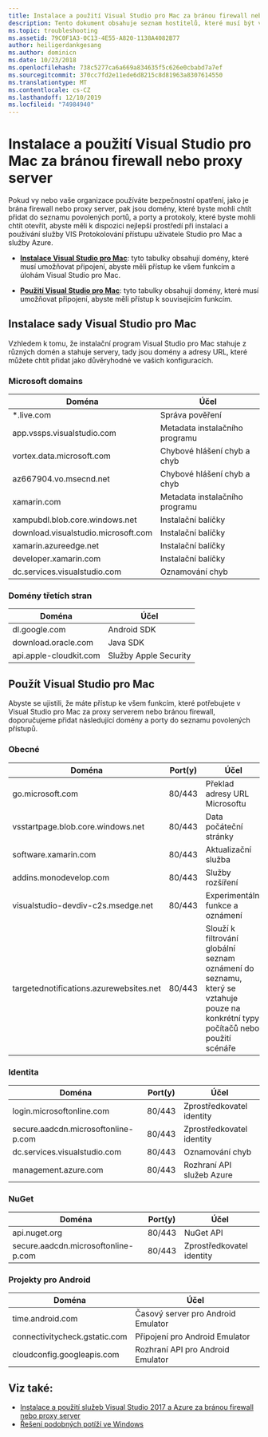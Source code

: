 ```yaml
---
title: Instalace a použití Visual Studio pro Mac za bránou firewall nebo proxy server
description: Tento dokument obsahuje seznam hostitelů, které musí být v bráně firewall povolené, aby bylo možné Visual Studio pro Mac (a jeho zatížení, včetně Xamarin) pro práci v podnikovém prostředí.
ms.topic: troubleshooting
ms.assetid: 79C0F1A3-0C13-4E55-A820-1138A4082B77
author: heiligerdankgesang
ms.author: dominicn
ms.date: 10/23/2018
ms.openlocfilehash: 738c5277ca6a669a834635f5c626e0cbabd7a7ef
ms.sourcegitcommit: 370cc7fd2e11ede6d8215c8d81963a8307614550
ms.translationtype: MT
ms.contentlocale: cs-CZ
ms.lasthandoff: 12/10/2019
ms.locfileid: "74984940"
---
```

# <a name="install-and-use-visual-studio-for-mac-behind-a-firewall-or-proxy-server"></a>Instalace a použití Visual Studio pro Mac za bránou firewall nebo proxy server

Pokud vy nebo vaše organizace používáte bezpečnostní opatření, jako je brána firewall nebo proxy server, pak jsou domény, které byste mohli chtít přidat do seznamu povolených portů, a porty a protokoly, které byste mohli chtít otevřít, abyste měli k dispozici nejlepší prostředí při instalaci a používání služby VIS Protokolování přístupu uživatele Studio pro Mac a služby Azure.

- [**Instalace Visual Studio pro Mac**](#install-visual-studio-for-mac): tyto tabulky obsahují domény, které musí umožňovat připojení, abyste měli přístup ke všem funkcím a úlohám Visual Studio pro Mac.

- [**Použití Visual Studio pro Mac**](#use-visual-studio-for-mac): tyto tabulky obsahují domény, které musí umožňovat připojení, abyste měli přístup k souvisejícím funkcím.

## <a name="install-visual-studio-for-mac"></a>Instalace sady Visual Studio pro Mac

Vzhledem k tomu, že instalační program Visual Studio pro Mac stahuje z různých domén a stahuje servery, tady jsou domény a adresy URL, které můžete chtít přidat jako důvěryhodné ve vašich konfiguracích.

### <a name="microsoft-domains"></a>Microsoft domains

| Doména| Účel |
| ----------------------------------- |---------------------------|
| *.live.com| Správa pověření |
| app.vssps.visualstudio.com| Metadata instalačního programu|
| vortex.data.microsoft.com | Chybové hlášení chyb a chyb |
| az667904.vo.msecnd.net| Chybové hlášení chyb a chyb |
| xamarin.com | Metadata instalačního programu|
| xampubdl.blob.core.windows.net| Instalační balíčky|
| download.visualstudio.microsoft.com | Instalační balíčky|
| xamarin.azureedge.net | Instalační balíčky|
| developer.xamarin.com | Instalační balíčky|
| dc.services.visualstudio.com| Oznamování chyb |

### <a name="third-party-domains"></a>Domény třetích stran

| Doména| Účel |
| --------------------------|-------------------------|
| dl.google.com | Android SDK |
| download.oracle.com | Java SDK|
| api.apple-cloudkit.com| Služby Apple Security |

## <a name="use-visual-studio-for-mac"></a>Použít Visual Studio pro Mac

Abyste se ujistili, že máte přístup ke všem funkcím, které potřebujete v Visual Studio pro Mac za proxy serverem nebo bránou firewall, doporučujeme přidat následující domény a porty do seznamu povolených přístupů.

### <a name="general"></a>Obecné

| Doména | Port(y)|Účel|
| ----------------------|------------------|------------------|
| go.microsoft.com | 80/443|Překlad adresy URL Microsoftu |
| vsstartpage.blob.core.windows.net| 80/443| Data počáteční stránky|
| software.xamarin.com |  80/443|Aktualizační služba|
| addins.monodevelop.com | 80/443| Služby rozšíření |
| visualstudio-devdiv-c2s.msedge.net | 80/443| Experimentální funkce a oznámení |
| targetednotifications.azurewebsites.net|  80/443| Slouží k filtrování globální seznam oznámení do seznamu, který se vztahuje pouze na konkrétní typy počítačů nebo použití scénáře|

### <a name="identity"></a>Identita

| Doména | Port(y)|Účel|
| ----------------------|------------------|------------------|
| login.microsoftonline.com | 80/443| Zprostředkovatel identity|
| secure.aadcdn.microsoftonline-p.com | 80/443|Zprostředkovatel identity|
| dc.services.visualstudio.com| 80/443|Oznamování chyb|
| management.azure.com|80/443| Rozhraní API služeb Azure |

### <a name="nuget"></a>NuGet

| Doména | Port(y)|Účel|
| ----------------------|------------------|------------------|
| api.nuget.org | 80/443|NuGet API|
| secure.aadcdn.microsoftonline-p.com |80/443| Zprostředkovatel identity|

### <a name="android-projects"></a>Projekty pro Android

| Doména| Účel|
| ------------------------------------|------------------------------------|
| time.android.com| Časový server pro Android Emulator |
| connectivitycheck.gstatic.com | Připojení pro Android Emulator|
| cloudconfig.googleapis.com| Rozhraní API pro Android Emulator|

## <a name="see-also"></a>Viz také:

- [Instalace a použití služeb Visual Studio 2017 a Azure za bránou firewall nebo proxy server](/visualstudio/install/install-and-use-visual-studio-behind-a-firewall-or-proxy-server)
- [Řešení podobných potíží ve Windows](/visualstudio/install/troubleshooting-network-related-errors-in-visual-studio)

